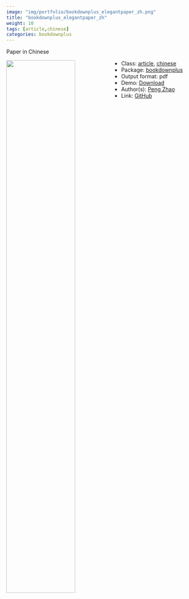 ```yaml
---
image: "img/portfolio/bookdownplus_elegantpaper_zh.png"
title: "bookdownplus_elegantpaper_zh"
weight: 10
tags: [article,chinese]
categories: bookdownplus
---
```


Paper in Chinese

<!--more-->

<a href="../../img/portfolio/bookdownplus_elegantpaper_zh.png"><img class = "jf-image-shadow" src="../../img/portfolio/bookdownplus_elegantpaper_zh.png" style="display: block; margin: auto;" width="60%"  align="left"></a>

- Class: [article](../../tags/article), [chinese](../../tags/chinese)
- Package: [bookdownplus](bookdownplus)
- Output format: pdf
- Demo: [Download](https://pzhaonet.github.io/bookdownplus/upload/elegantpaper_zh/showcase/_main.pdf)
- Author(s): [Peng Zhao](https://pzhao.org)
- Link: [GitHub](https://github.com/pzhaonet/bookdownplus)


